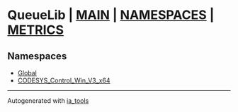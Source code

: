 # QueueLib | [MAIN] | [NAMESPACES] | [METRICS]  

## Namespaces  

- [Global](Global/nsMain.md)  
- [CODESYS_Control_Win_V3_x64](CODESYS_Control_Win_V3_x64/nsMain.md)  

---
Autogenerated with [ia_tools](https://github.com/tkucic/ia_tools)  

[MAIN]: ../../index.md
[NAMESPACES]: nsList.md
[METRICS]: ../metrics.md
